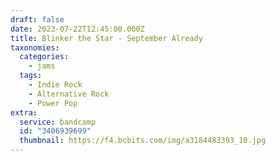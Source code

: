 ```yaml
---
draft: false
date: 2023-07-22T12:45:00.000Z
title: Blinker the Star - September Already
taxonomies:
  categories:
    - jams
  tags:
    - Indie Rock
    - Alternative Rock
    - Power Pop
extra:
  service: bandcamp
  id: "3406939699"
  thumbnail: https://f4.bcbits.com/img/a3184483393_10.jpg
---
```

